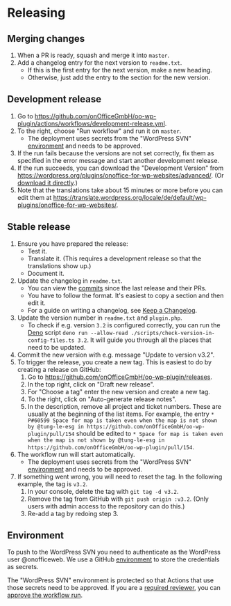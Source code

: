 # Releasing

## Merging changes

1. When a PR is ready, squash and merge it into `master`.
2. Add a changelog entry for the next version to `readme.txt`.
    - If this is the first entry for the next version, make a new heading.
    - Otherwise, just add the entry to the section for the new version.

## Development release

1. Go to https://github.com/onOfficeGmbH/oo-wp-plugin/actions/workflows/development-release.yml.
2. To the right, choose "Run workflow" and run it on `master`.
    - The deployment uses secrets from the "WordPress SVN" [environment](#environment) and needs to be approved.
3. If the run fails because the versions are not set correctly, fix them as specified in the error message and start another development release.
4. If the run succeeds, you can download the "Development Version" from https://wordpress.org/plugins/onoffice-for-wp-websites/advanced/. (Or [download it directly](https://downloads.wordpress.org/plugin/onoffice-for-wp-websites.zip).)
5. Note that the translations take about 15 minutes or more before you can edit them at https://translate.wordpress.org/locale/de/default/wp-plugins/onoffice-for-wp-websites/.

## Stable release

1. Ensure you have prepared the release:
    - Test it.
    - Translate it. (This requires a development release so that the translations show up.)
    - Document it.
2. Update the changelog in `readme.txt`.
    - You can view the [commits](https://github.com/onOffice-Web-Org/oo-wp-plugin/commits/master) since the last release and their PRs.
    - You have to follow the format. It's easiest to copy a section and then edit it.
    - For a guide on writing a changelog, see [Keep a Changelog](https://keepachangelog.com/en/1.0.0/).
3. Update the version number in `readme.txt` and `plugin.php`.
    - To check if e.g. version `3.2` is configured correctly, you can run the [Deno](https://deno.land/) script `deno run --allow-read ./scripts/check-version-in-config-files.ts 3.2`. It will guide you through all the places that need to be updated.
4. Commit the new version with e.g. message "Update to version v3.2".
5. To trigger the release, you create a new tag. This is easiest to do by creating a release on GitHub:
    1. Go to https://github.com/onOfficeGmbH/oo-wp-plugin/releases.
    2. In the top right, click on "Draft new release".
    3. For "Choose a tag" enter the new version and create a new tag.
    4. To the right, click on "Auto-generate release notes".
    5. In the description, remove all project and ticket numbers. These are usually at the beginning of the list items. For example, the entry `*  P#60599 Space for map is taken even when the map is not shown by @tung-le-esg in https://github.com/onOfficeGmbH/oo-wp-plugin/pull/154` should be edited to `* Space for map is taken even when the map is not shown by @tung-le-esg in https://github.com/onOfficeGmbH/oo-wp-plugin/pull/154`.
6. The workflow run will start automatically.
    - The deployment uses secrets from the "WordPress SVN" [environment](#environment) and needs to be approved.
7. If something went wrong, you will need to reset the tag. In the following example, the tag is `v3.2`.
    1. In your console, delete the tag with `git tag -d v3.2`.
    2. Remove the tag from GitHub with `git push origin :v3.2`. (Only users with admin access to the repository can do this.)
    3. Re-add a tag by redoing step 3.

## Environment

To push to the WordPress SVN you need to authenticate as the WordPress user @onofficeweb. We use a GitHub [environment](https://docs.github.com/en/actions/deployment/targeting-different-environments/using-environments-for-deployment) to store the credentials as secrets.

The "WordPress SVN" environment is protected so that Actions that use those secrets need to be approved. If you are a [required reviewer](https://docs.github.com/en/actions/deployment/targeting-different-environments/using-environments-for-deployment#required-reviewers), you can [approve the workflow run](https://docs.github.com/en/actions/managing-workflow-runs/reviewing-deployments).
